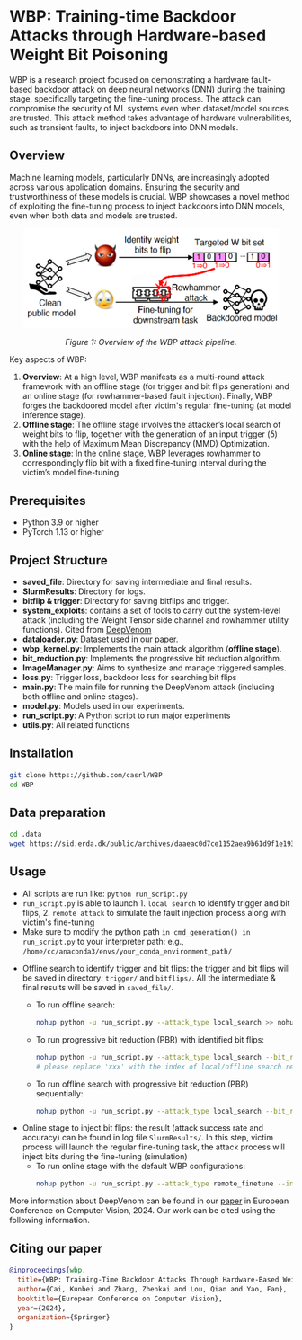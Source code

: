 # WBP: Training-time Backdoor Attacks through Hardware-based Weight Bit Poisoning

WBP is a research project focused on demonstrating a hardware fault-based backdoor attack on deep neural networks (DNN) during the training stage, specifically targeting the fine-tuning process. The attack can compromise the security of ML systems even when dataset/model sources are trusted. This attack method takes advantage of hardware vulnerabilities, such as transient faults, to inject backdoors into DNN models.

## Overview

Machine learning models, particularly DNNs, are increasingly adopted across various application domains. Ensuring the security and trustworthiness of these models is crucial. WBP showcases a novel method of exploiting the fine-tuning process to inject backdoors into DNN models, even when both data and models are trusted.

<p align="center">
  <img src="overview.png" alt="WBP Overview" width="90%">
</p>

<p align="center"><em>Figure 1: Overview of the WBP attack pipeline.</em></p>
Key aspects of WBP:

1. **Overview**: At a high level, WBP manifests as a multi-round attack framework with an offline stage (for trigger and bit flips generation) and an online stage (for rowhammer-based fault injection). Finally, WBP forges the backdoored model after victim's regular fine-tuning (at model inference stage). 
2. **Offline stage**: The offline stage involves the attacker’s local search of weight bits to flip, together with the generation of an input trigger (δ) with the help of Maximum Mean Discrepancy (MMD) Optimization.
4. **Online stage**: In the online stage, WBP leverages rowhammer to correspondingly flip bit with a fixed fine-tuning interval during the victim’s model fine-tuning.

## Prerequisites

- Python 3.9 or higher
- PyTorch 1.13 or higher

## Project Structure

- **saved_file**: Directory for saving intermediate and final results.
- **SlurmResults**: Directory for logs.
- **bitflip & trigger**: Directory for saving bitflips and trigger.
- **system_exploits**: contains a set of tools to carry out the system-level attack (including the Weight Tensor side channel and rowhammer utility functions). Cited from [DeepVenom](https://github.com/casrl/DeepVenom)
- **dataloader.py**: Dataset used in our paper.
- **wbp_kernel.py**: Implements the main attack algorithm (**offline stage**).
- **bit_reduction.py**: Implements the progressive bit reduction algorithm.
- **ImageManager.py**: Aims to synthesize and manage triggered samples.
- **loss.py**: Trigger loss, backdoor loss for searching bit flips
- **main.py**: The main file for running the DeepVenom attack (including both offline and online stages).
- **model.py**: Models used in our experiments.
- **run_script.py**: A Python script to run major experiments
- **utils.py**: All related functions


## Installation

```bash
git clone https://github.com/casrl/WBP
cd WBP
```
## Data preparation

```bash
cd .data
wget https://sid.erda.dk/public/archives/daaeac0d7ce1152aea9b61d9f1e19370/GTSRB_Final_Training_Images.zip
```

## Usage
- All scripts are run like: ``` python run_script.py ``` 
- ```run_script.py``` is able to launch 1. ```local search``` to identify trigger and bit flips, 2. ```remote attack``` to simulate the fault injection process along with victim's fine-tuning
- Make sure to modify the python path ```in cmd_generation() in run_script.py``` to your interpreter path: e.g., ```/home/cc/anaconda3/envs/your_conda_environment_path/ ```
<!-- space between two lines -->
- Offline search to identify trigger and bit flips: the trigger and bit flips will be saved in directory: ```trigger/``` and ```bitflips/```. All the intermediate & final results will be saved in ```saved_file/```.
  - To run offline search:
    ```bash
    nohup python -u run_script.py --attack_type local_search >> nohup.out & 
    ```
  - To run progressive bit reduction (PBR) with identified bit flips:
    ```bash
    nohup python -u run_script.py --attack_type local_search --bit_reduction greedy --inherit_slurm 'xxx' >> nohup.out & 
    # please replace 'xxx' with the index of local/offline search results e.g., '10002'.
    ```
    
  - To run offline search with progressive bit reduction (PBR) sequentially:
    ```bash
    nohup python -u run_script.py --attack_type local_search --bit_reduction greedy --inherit_slurm 'no' >> nohup.out &
    ```
  
<!-- space between two lines -->
- Online stage to inject bit flips: the result (attack success rate and accuracy) can be found in log file ```SlurmResults/```. In this step, victim process will launch the regular fine-tuning task, the attack process will inject bits during the fine-tuning (simulation)
  - To run online stage with the default WBP configurations:
      ```bash
      nohup python -u run_script.py --attack_type remote_finetune --inherit_slurm 'xxx' >> nohup.out &  
      ```
More information about DeepVenom can be found in our [paper](https://casrl.ece.ucf.edu/wp-content/uploads/2024/07/2024_ECCV_WBP.pdf) in European Conference on Computer Vision, 2024. Our work can be cited using the following information.
## Citing our paper  
```bibtex
@inproceedings{wbp,
  title={WBP: Training-Time Backdoor Attacks Through Hardware-Based Weight Bit Poisoning},
  author={Cai, Kunbei and Zhang, Zhenkai and Lou, Qian and Yao, Fan},
  booktitle={European Conference on Computer Vision},
  year={2024},
  organization={Springer}
}